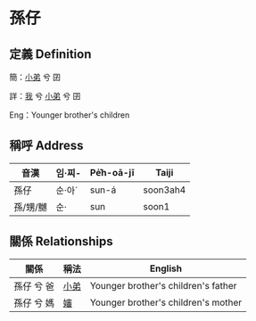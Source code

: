 # 孫仔
## 定義 Definition
簡：[小弟](member6.md) 兮 囝

詳：[我](member1.md) 兮 [小弟](member6.md) 兮 囝

Eng：Younger brother's children

## 稱呼 Address

音漢 | 임·찌- | Pe̍͘h-oā-jī | Taiji
--- | --- | --- | --- 
孫仔 | 순·아ˊ | sun-á | soon3ah4 
孫/甥/嬲 | 순· | sun | soon1 


## 關係 Relationships

關係 | 稱法 | English
--- | --- | --- 
孫仔 兮 爸 | [小弟](member6.md) | Younger brother's children's father
孫仔 兮 媽 | [嬸](member69.md) | Younger brother's children's mother
